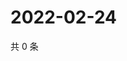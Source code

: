 # 2022-02-24

共 0 条

<!-- BEGIN WEIBO -->
<!-- 最后更新时间 Thu Feb 24 2022 00:16:36 GMT+0800 (China Standard Time) -->

<!-- END WEIBO -->
